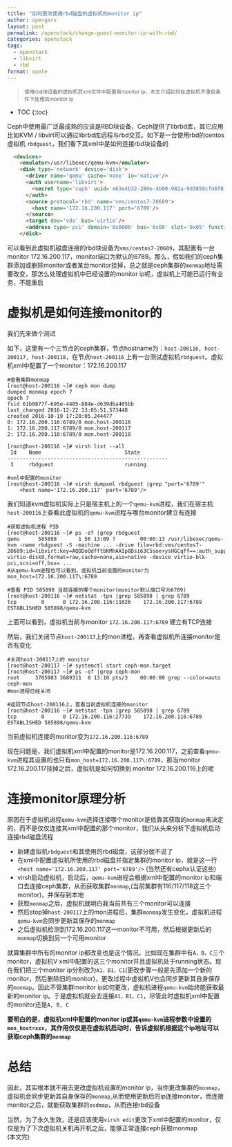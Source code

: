 ```yaml
---
title: "如何更改使用rbd磁盘的虚拟机的monitor ip"
author: opengers
layout: post
permalink: /openstack/change-guest-monitor-ip-with-rbd/
categories: openstack
tags:
  - openstack
  - libvirt
  - rbd
format: quote
---
```


><small>使用rbd块设备的虚拟机其xml文件中配置有monitor ip，本文介绍如何在虚拟机不重启条件下处理其monitor ip</small>     

* TOC
{:toc}

Ceph中使用最广泛最成熟的应该是RBD块设备，Ceph提供了librbd库，其它应用比如KVM / libvirt可以通过librbd库远程与rbd交互。如下是一台使用rbd的centos虚拟机 `rbdguest`，我们看下其xml中是如何连接rbd块设备的            

``` html 
  <devices>
    <emulator>/usr/libexec/qemu-kvm</emulator>
    <disk type='network' device='disk'>
      <driver name='qemu' cache='none' io='native'/>
      <auth username='libvirt'>
        <secret type='ceph' uuid='e63e4b32-280e-4b00-982a-9d3859cf46f0'/>
      </auth>
      <source protocol='rbd' name='vms/centos7-20689'>
        <host name='172.16.200.117' port='6789'/>
      </source>
      <target dev='vda' bus='virtio'/>
      <address type='pci' domain='0x0000' bus='0x00' slot='0x05' function='0x0'/>
    </disk>
```

可以看到此虚拟机磁盘连接的rbd块设备为`vms/centos7-20689`，其配置有一台monitor 172.16.200.117，monitor端口为默认的6789。那么，假如我们的ceph集群添加或删除monitor或者某台monitor挂掉，总之就是ceph集群的`monmap`地址需要改变，那怎么处理虚拟机中已经设置的monitor ip呢，虚拟机上可能已运行有业务，不能重启               

# 虚拟机是如何连接monitor的     

我们先来做个测试    

如下，这里有一个三节点的ceph集群，节点hostname为：`host-200116, host-200117, host-200118`，在节点`host-200116` 上有一台测试虚拟机`rbdguest`。虚拟机xml中配置了一个monitor：172.16.200.117       
  
``` shell
#查看集群monmap
[root@host-200116 ~]# ceph mon dump
dumped monmap epoch 7
epoch 7
fsid 61b0877f-695e-4405-884e-d639dba405bb
last_changed 2016-12-22 13:05:51.573448
created 2016-10-19 17:20:05.244477
0: 172.16.200.116:6789/0 mon.host-200116
1: 172.16.200.117:6789/0 mon.host-200117
2: 172.16.200.118:6789/0 mon.host-200118

[root@host-200116 ~]# virsh list --all
 Id    Name                           State
----------------------------------------------------
 3     rbdguest                       running

#xml中配置的monitor 
[root@host-200116 ~]# virsh dumpxml rbdguest |grep "port='6789'"
    <host name='172.16.200.117' port='6789'/>
```

我们知道kvm虚拟机实际上只是宿主机上的一个`qemu-kvm`进程，我们在宿主机`host-200116`上查看此虚拟机的`qemu-kvm`进程与哪台monitor建立有连接            

``` shell
#获取虚拟机进程 PID
[root@host-200116 ~]# ps -ef |grep rbdguest
qemu      585898       1 56 13:09 ?        00:00:13 /usr/libexec/qemu-kvm -name rbdguest -S -machine ... -drive file=rbd:vms/centos7-20689:id=libvirt:key=AQDDoQdfftbKMhAAIp8Dsi63C5soe+ysHGCqff==:auth_supported=cephx\;none:mon_host=172.16.200.117\:6789,if=none,id=drive-virtio-disk0,format=raw,cache=none,aio=native -device virtio-blk-pci,scsi=off,bus= ...     
#从qemu-kvm进程也可以看到，虚拟机当前设置的monitor为 mon_host=172.16.200.117\:6789       

#查看 PID 585898 当前连接的哪个monitor(monitor默认端口号为6789)       
[root@host-200116 ~]# netstat -tpn |grep 585898 | grep 6789
tcp        0      0 172.16.200.116:11026    172.16.200.117:6789     ESTABLISHED 585898/qemu-kvm
```

上面可以看到，虚拟机当前与monitor `172.16.200.117:6789` 建立有TCP连接       

然后，我们关闭节点`host-200117`上的mon进程，再查看虚拟机所连接monitor是否有变化     

``` shell
#关闭host-200117上的 monitor
[root@host-200117 ~]# systemctl start ceph-mon.target
[root@host-200117 ~]# ps -ef |grep ceph-mon
root     3705983 3689311  0 13:10 pts/3    00:00:00 grep --color=auto ceph-mon
#mon进程已经关闭

#返回节点host-200116上，查看当前虚拟机连接的monitor    
[root@host-200116 ~]# netstat -tpn |grep 585898 | grep 6789
tcp        0      0 172.16.200.116:27739    172.16.200.116:6789     ESTABLISHED 585898/qemu-kvm
```

当前虚拟机连接的monitor变为`172.16.200.116:6789`        

现在问题是，我们虚拟机xml中配置的monitor是172.16.200.117，之前查看`qemu-kvm`进程其设置的也只有`mon_host=172.16.200.117\:6789`，那当monitor 172.16.200.117挂掉之后，虚拟机是如何切换到 monitor 172.16.200.116上的呢          

# 连接monitor原理分析         

原因在于虚拟机进程`qemu-kvm`选择连接哪个monitor是依靠其获取的`monmap`来决定的，而不是仅仅连接其xml中配置的那个monitor，我们从头来分析下虚拟机启动连接rbd磁盘流程           

- 新建虚拟机`rbdguest`和其使用的rbd磁盘，这部分就不说了    
- 在xml中配置虚拟机所使用的rbd磁盘并指定集群的monitor ip，就是这一行`<host name='172.16.200.117' port='6789'/>` (当然还有cephx认证这些)     
- virsh启动虚拟机，启动后，`qemu-kvm`进程会根据xml中配置的monitor ip和端口去连接ceph集群，从而获取集群`monmap`,(当前集群有116/117/118这三个monitor)，并保存到本地       
- 获取`monmap`之后，虚拟机就明白我当前共有三个monitor可以连接               
- 然后stop掉`host-200117`上的mon进程后，集群`monmap`发生变化，虚拟机进程`qemu-kvm`会同步更新其保存的`monmap`      
- 之后虚拟机检测到172.16.200.117这一monitor不可用，然后根据更新后的`monmap`切换到另一个可用monitor      

就算集群中所有的monitor ip都改变也是这个情况。比如现在集群中有`A，B，C`三个monitor，虚拟机V xml中配置的这三个monitor并且虚拟机处于running状态。现在我们把三个monitor ip分别改为`A1，B1，C1`(更改步骤一般是先添加一个新的monitor，然后删除旧的monitor)，更改过程中虚拟机V也会同步更新其自身保存的`monmap`。因此不管集群monitor ip如何更改，虚拟机进程`qemu-kvm`始终能获取最新的monitor ip。于是虚拟机就会去连接`A1，B1，C1`，尽管此时虚拟机xml中配置的monitor还是`A, B, C`       

**要明白的是，虚拟机xml中配置的monitor ip或其`qemu-kvm`进程参数中设置的`mon_host=xxx`，其作用仅仅是在虚拟机启动时，告诉虚拟机根据这个ip地址可以获取ceph集群的`monmap`**    

# 总结      

因此，其实根本就不用去更改虚拟机设置的monitor ip，当你更改集群的`monmap`，虚拟机会同步更新其自身保存的`monmap`,从而使用更新后的ip连接monitor，而连接monitor之后，就能获取集群的`osdmap`，从而连接rbd设备    

当然，为了永久生效，还是应该使用`virsh edit`更改下xml中配置的monitor，仅仅是为了下次虚拟机关机再开机之后，能够正常连接ceph获取monmap       
(本文完)    